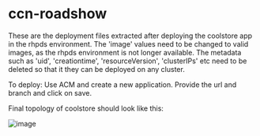# ccn-roadshow
These are the deployment files extracted after deploying the coolstore app in the rhpds environment. 
The 'image' values need to be changed to valid images, as the rhpds environment is not longer available. 
The metadata such as 'uid', 'creationtime', 'resourceVersion', 'clusterIPs' etc need to be deleted so that it they can be deployed on any cluster.

To deploy:
Use ACM and create a new application.
Provide the url and branch and click on save. 

Final topology of coolstore should look like this:

![image](https://user-images.githubusercontent.com/18498274/183521417-5652bc7a-f565-4fb6-86b6-8f512f14ee8e.png)
